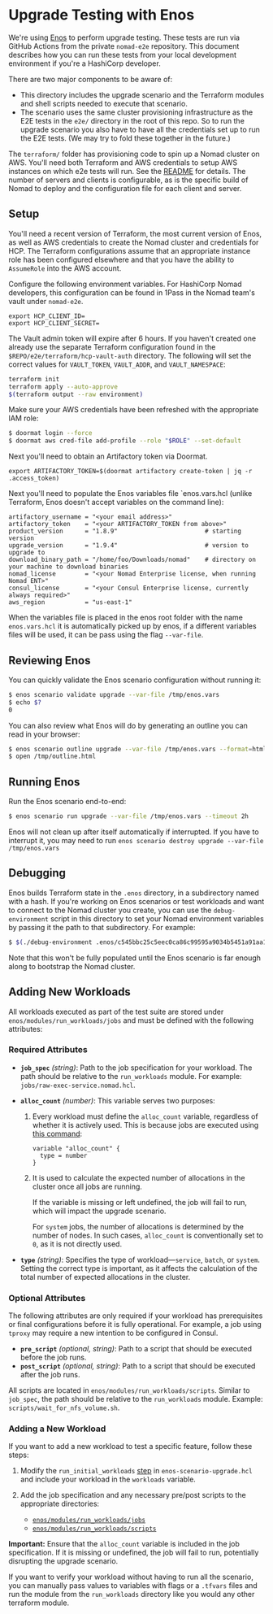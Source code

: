 # Upgrade Testing with Enos

We're using [Enos](https://github.com/hashicorp/enos) to perform upgrade
testing. These tests are run via GitHub Actions from the private `nomad-e2e`
repository. This document describes how you can run these tests from your local
development environment if you're a HashiCorp developer.

There are two major components to be aware of:
* This directory includes the upgrade scenario and the Terraform modules and
  shell scripts needed to execute that scenario.
* The scenario uses the same cluster provisioning infrastructure as the E2E
  tests in the `e2e/` directory in the root of this repo. So to run the upgrade
  scenario you also have to have all the credentials set up to run the E2E
  tests. (We may try to fold these together in the future.)

The `terraform/` folder has provisioning code to spin up a Nomad cluster on
AWS. You'll need both Terraform and AWS credentials to setup AWS instances on
which e2e tests will run. See the
[README](https://github.com/hashicorp/nomad/blob/main/e2e/terraform/README.md)
for details. The number of servers and clients is configurable, as is the
specific build of Nomad to deploy and the configuration file for each client
and server.

## Setup

You'll need a recent version of Terraform, the most current version of Enos, as
well as AWS credentials to create the Nomad cluster and credentials for HCP. The
Terraform configurations assume that an appropriate instance role has been
configured elsewhere and that you have the ability to `AssumeRole` into the AWS
account.

Configure the following environment variables. For HashiCorp Nomad developers,
this configuration can be found in 1Pass in the Nomad team's vault under
`nomad-e2e`.

```
export HCP_CLIENT_ID=
export HCP_CLIENT_SECRET=
```

The Vault admin token will expire after 6 hours. If you haven't created one
already use the separate Terraform configuration found in the
`$REPO/e2e/terraform/hcp-vault-auth` directory. The following will set the correct
values for `VAULT_TOKEN`, `VAULT_ADDR`, and `VAULT_NAMESPACE`:

```sh
terraform init
terraform apply --auto-approve
$(terraform output --raw environment)
```

Make sure your AWS credentials have been refreshed with the appropriate IAM role:

```sh
$ doormat login --force
$ doormat aws cred-file add-profile --role "$ROLE" --set-default
```

Next you'll need to obtain an Artifactory token via Doormat.

```
export ARTIFACTORY_TOKEN=$(doormat artifactory create-token | jq -r .access_token)
```

Next you'll need to populate the Enos variables file `enos.vars.hcl (unlike
Terraform, Enos doesn't accept variables on the command line):

```hcl
artifactory_username = "<your email address>"
artifactory_token    = "<your ARTIFACTORY_TOKEN from above>"
product_version      = "1.8.9"                        # starting version
upgrade_version      = "1.9.4"                        # version to upgrade to
download_binary_path = "/home/foo/Downloads/nomad"    # directory on your machine to download binaries
nomad_license        = "<your Nomad Enterprise license, when running Nomad ENT>"
consul_license       = "<your Consul Enterprise license, currently always required>"
aws_region           = "us-east-1"
```

When the variables file is placed in the enos root folder with the name
`enos.vars.hcl` it is automatically picked up by enos, if a different variables
files will be used, it can be pass using the flag `--var-file`.

## Reviewing Enos

You can quickly validate the Enos scenario configuration without running it:

```sh
$ enos scenario validate upgrade --var-file /tmp/enos.vars
$ echo $?
0
```

You can also review what Enos will do by generating an outline you can read in
your browser:

```sh
$ enos scenario outline upgrade --var-file /tmp/enos.vars --format=html > /tmp/outline.html
$ open /tmp/outline.html
```

## Running Enos

Run the Enos scenario end-to-end:

```sh
$ enos scenario run upgrade --var-file /tmp/enos.vars --timeout 2h
```

Enos will not clean up after itself automatically if interrupted. If you have to
interrupt it, you may need to run `enos scenario destroy upgrade --var-file
/tmp/enos.vars `

## Debugging

Enos builds Terraform state in the `.enos` directory, in a subdirectory named
with a hash. If you're working on Enos scenarios or test workloads and want to
connect to the Nomad cluster you create, you can use the `debug-environment`
script in this directory to set your Nomad environment variables by passing it
the path to that subdirectory. For example:

```sh
$ $(./debug-environment .enos/c545bbc25c5eec0ca86c99595a9034b5451a91aa10b586da2baab435df65be2e)
```

Note that this won't be fully populated until the Enos scenario is far enough
along to bootstrap the Nomad cluster.

## Adding New Workloads

All workloads executed as part of the test suite are stored under 
`enos/modules/run_workloads/jobs` and must be defined with the following 
attributes:

### Required Attributes

- **`job_spec`** *(string)*: Path to the job specification for your workload.
 The path should be relative to the `run_workloads` module. 
 For example: `jobs/raw-exec-service.nomad.hcl`.

- **`alloc_count`** *(number)*: This variable serves two purposes:
  1. Every workload must define the `alloc_count` variable, regardless of 
  whether it is actively used.
   This is because jobs are executed using [this command](https://github.com/hashicorp/nomad/blob/1ffb7ab3fb0dffb0e530fd3a8a411c7ad8c72a6a/enos/modules/run_workloads/main.tf#L66):
     
     ```hcl
     variable "alloc_count" {
       type = number
     }
     ```
  
  2. It is used to calculate the expected number of allocations in the cluster 
  once all jobs are running.
     
     If the variable is missing or left undefined, the job will fail to run, 
     which will impact the upgrade scenario.
     
     For `system` jobs, the number of allocations is determined by the number 
     of nodes. In such cases, `alloc_count` is conventionally set to `0`,
    as it is not directly used.

- **`type`** *(string)*: Specifies the type of workload—`service`, `batch`, or 
`system`. Setting the correct type is important, as it affects the calculation
of the total number of expected allocations in the cluster.

### Optional Attributes

The following attributes are only required if your workload has prerequisites 
or final configurations before it is fully operational. For example, a job using
`tproxy` may require a new intention to be configured in Consul.

- **`pre_script`** *(optional, string)*: Path to a script that should be 
executed before the job runs.
- **`post_script`** *(optional, string)*: Path to a script that should be
 executed after the job runs.
  
All scripts are located in `enos/modules/run_workloads/scripts`.
Similar to `job_spec`, the path should be relative to the `run_workloads`
module. Example: `scripts/wait_for_nfs_volume.sh`.

### Adding a New Workload

If you want to add a new workload to test a specific feature, follow these steps:

1. Modify the `run_initial_workloads` [step](https://github.com/hashicorp/nomad/blob/main/enos/enos-scenario-upgrade.hcl) 
in `enos-scenario-upgrade.hcl` and include your workload in the `workloads` 
variable.

2. Add the job specification and any necessary pre/post scripts to the
appropriate directories:
   - [`enos/modules/run_workloads/jobs`](https://github.com/hashicorp/nomad/tree/main/enos/modules/run_workloads/jobs)
   - [`enos/modules/run_workloads/scripts`](https://github.com/hashicorp/nomad/tree/main/enos/modules/run_workloads/scripts)

**Important:** Ensure that the `alloc_count` variable is included in the job
specification. If it is missing or undefined, the job will fail to run, 
potentially disrupting the upgrade scenario.

If you want to verify your workload without having to run all the scenario, 
you can manually pass values to variables with flags or a `.tfvars`
files and run the module from the `run_workloads` directory like you would any
other terraform module.

